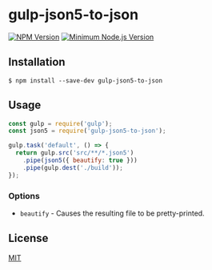 # gulp-json5-to-json

[![NPM Version][npm-image]][npm-url]
[![Minimum Node.js Version][nodejs-image]][nodejs-url]

## Installation

```
$ npm install --save-dev gulp-json5-to-json
```

## Usage

```js
const gulp = require('gulp');
const json5 = require('gulp-json5-to-json');

gulp.task('default', () => {
  return gulp.src('src/**/*.json5')
    .pipe(json5({ beautify: true }))
    .pipe(gulp.dest('./build'));
});
```

### Options

- `beautify` - Causes the resulting file to be pretty-printed.

## License

[MIT](LICENSE)

[npm-image]: https://img.shields.io/npm/v/gulp-json5-to-json.svg?style=flat-square
[npm-url]: https://npmjs.org/package/gulp-json5-to-json
[nodejs-image]: https://img.shields.io/badge/Node.js-%3E%3D%206.0-669B64.svg?style=flat-square
[nodejs-url]: https://nodejs.org/
